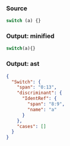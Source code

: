 ### Source
```js parse:stmt
switch (a) {}
```

### Output: minified
```js
switch(a){}
```

### Output: ast
```json
{
  "Switch": {
    "span": "0:13",
    "discriminant": {
      "IdentRef": {
        "span": "8:9",
        "name": "a"
      }
    },
    "cases": []
  }
}
```
